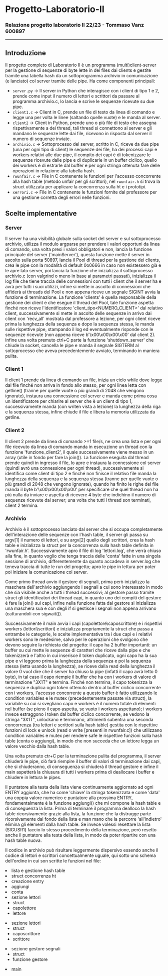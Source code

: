 # Progetto-Laboratorio-II
### Relazione progetto laboratorio II 22/23 - Tommaso Vanz 600897
---------------------------------------------------------------------
## Introduzione
Il progetto completo di Laboratorio II è un programma (multi)client-server per la gestione di sequenze di byte lette in dei files dai clients e gestite tramite una tabella hash da un sottoprogramma archivio in comunicazione (e lanciato) col server tramite delle pipe. Ha come componenti principali:
- `server.py` -> Il server in Python che interagisce con i client di tipo 1 e 2, prende come input il numero di lettori e scrittori da passare al programma archivio.c, lo lancia e scrive le sequenze ricevute su due pipe.
- `client1.c` -> Client in C, prende un file di testo da linea di comando e legge una per volta le linee (saltando quelle vuote) e le manda al server.
- `client2` -> Client in Python, prende uno o più file di testo che assegna rispettivamente a dei thread, tali thread si connettono al server e gli mandano le sequenze lette dai file, ricevono in risposta dal server il numero di sequenze inviate.
- `archivio.c` -> Sottoprocesso del server, scritto in C, riceve da due pipe (una per ogni tipo di client) le sequenze dei file, ha dei processi capi e workers relativi alle due pipe, il compito dei capi è di tokenizzare le sequenze ricevute dalle pipe e di duplicarle in un buffer ciclico, quello dei workers è di estrarle dal buffer e per ogni stringa ottenuta fare delle operazioni in relazione alla tabella hash.
- `rwunfair.c` -> File in C contenente le funzioni per l'accesso concorrente alla hash table (metodo unfair per gli scrittori), nel `rwunfair.h` si trova la struct utilizzata per applicare la concorrenza sulla ht e i prototipi.
- `xerrori.c` -> File in C contenente le funzioni fornite dal professore per una gestione corretta degli errori nelle funzioni.


## Scelte implementative

### Server
Il server ha una visibilità globale sulla socket del server e sul sottoprocesso archivio, utilizza il modulo argparse per prendere i valori opportuni da linea di comando, una volta presi i valori obbligatori e non, lancia la funzione principale del server ('mainServer'), questa funzione mette il server in ascolto sulla porta 50897, lancia il Pool di thread per la gestione dei clients, crea le pipe con la modalità di default 0o0666 in caso non esistessero già e le apre lato server, poi lancia la funzione che inizializza il sottoprocesso archivio.c (con valgrind o meno in base ai parametri passati), inizializza il log file che tiene traccia delle connessioni con tutti i client che il server ha e avrà per tutti i suoi utilizzi, infine si mette in ascolto di connessioni che affiderà ai threads del Pool e non appena riceve un segnale SIGINT avvia la funzione di terminazione.
La funzione 'clients' è quella responsabile della gestione dei client e che esegue il thread del Pool, tale funzione aspetta finché non riceve l'identificatore 'client_tipo<NUMERO_CLIENT>' dal relativo client, successivamente si mette in ascolto delle sequenze in arrivo dai client con 'recv_all' mostrata dal professore a lezione, per ogni client riceve prima la lunghezza della sequenza e dopo la sequenza stessa, le manda sulle rispettive pipe, stampando il log ed eventualmente risponde con le sequenze ricevute (non appena riceve b'\x00\x00\x00\x00' dal client 2).
Infine una volta premuto ctrl+C parte la funzione 'shutdown_server' che chiude la socket, cancella le pipe e manda il segnale SIGTERM al sottoprocesso che aveva precedentemente avviato, terminando in maniera pulita.

### Client 1
Il client 1 prende da linea di comando un file, inizia un ciclo while dove legge dal file finché non arriva in fondo allo stesso, per ogni linea letta con getline() (tranne per quelle vuote o più grandi di 2048 che vengono ignorate), instaura una connessione col server e manda come prima cosa un identificatore per chiarire al server che è un client di tipo 1, successivamente manda (con writen vista a lezione) la lunghezza della riga e la sequenza stessa, infine chiude il file e libera la memoria utilizzata da getline.

### Client 2
Il client 2 prende da linea di comando >=1 file/s, ne crea una lista e per ogni file ricevuto da linea di comando manda in esecuzione un thread con la funzione 'funzione_client2', il quale successivamente viene messo in un array (utile in fondo per fare la join()). La funzione eseguita dal thread prende quindi in ingresso il file, lo apre e instaura la connessione col server (quindi avrò una connessione per ogni thread), successivamente si identifica come client di tipo 2 e finché non finisce il relativo file manda la lunghezza della sequenza e la sequenza stessa (tranne per quelle vuote o più grandi di 2048 che vengono ignorate), quando ha finito le righe del file manda il byte b'\x00\x00\x00\x00' per specificare che quel thread non ha più nulla da inviare e aspetta di ricevere 4 byte che indichino il numero di sequenze ricevute dal server; una volta che tutti i thread son terminati, client 2 termina.

### Archivio
Archivio è il sottoprocesso lanciato dal server che si occupa completamente dell'interazione delle sequenze con l'hash table, il server gli passa su argv[1] il numero di lettori, e su argv[2] quello degli scrittori, crea la hash table e inizializza la struct per la concorrenza sulla hash table definita in 'rwunfair.h'.
Successivamente apro il file di log 'lettori.log', che verrà chiuso alla fine, in quanto voglio che tenga traccia delle 'conta' fatte in una singola sessione di archivio, differentemente da quanto accadeva in server.log che teneva traccia di tutte le run del progetto; apro le pipe in lettura per poter poi iniziare la comunicazione col server.

Come primo thread avvio il gestore di segnali, prima però inizializzo la maschera dell'archivio aggiungendo i segnali a cui sono interessato in modo che sia visibile anche a tutti i thread successivi; al gestore passo tramite struct gli identificatori dei thread capi, in quanto uno dei compiti del gestore è fare la join() sui capi, infine nella funzione fatta dal gestore si inizializza una maschera sua e con degli if si gestisce i segnali non appena arrivano (catturandoli con sigwait()).

Successivamente il main avvia i capi (capolettore\caposcrittore) e i rispettivi workers (lettori\scrittori) e inizializza propriamente la struct che passa a entrambe le categorie, le scelte implementativa tra i due capi e i relativi workers sono le medesime, salvo per le operazioni che svolgono che devono seguire la richiesta del progetto:
il capo ha 2 buffer importanti: un buffer su cui mette le sequenze di caratteri che riceve dalla pipe e che tokenizzerà e l'altro in cui inserisce il token duplicato, ogni capo ha la sua pipe e vi leggono prima la lunghezza della sequenza e poi la sequenza stessa (letta usando la lunghezza), se riceve dalla read della lunghezza il valore 0 vuol dire che il server ha chiuso la pipe (infatti il capo avrà letto 0 byte), in tal caso il capo riempie il buffer che ha con i workers di valore di terminazione "3X1T" e termina. Finché non termina, il capo tokenizza la sequenza e duplica ogni token ottenuto dentro al buffer ciclico concorrente con i workers, l'accesso concorrente a questo buffer è fatto utilizzando le condition variables e le mutex (precedentemente passate via struct), la variabile su cui si svegliano capo e workers è il numero totale di elementi nel buffer (se pieno il capo aspetta, se vuoto i workers aspettano);
i workers invece estraggono i token dal buffer ciclico concorrente, se vedono la stringa "3X1T", unlockano e terminano, altrimenti subentra una seconda concorrenza (tra lettori e scrittori sulla hash table) gestita con le rispettive funzioni di lock e unlock (read o write [presenti in rwunfair.c]) che utilizzano condition variables e mutex per rendere safe le rispettive funzioni sulla hash table (conta o aggiungi), in modo che non succeda che un lettore legga un valore vecchio dalla hash table.

Una volta premuto ctr+C per la terminazione pulita del programma, il server chiuderà le pipe, ciò farà riempire il buffer di valori di terminazione dai capi, che si chiuderanno, di conseguenza si chiuderà il thread gestore e infine il main aspetterà la chiusura di tutti i workers prima di deallocare i buffer e chiudere in lettura le pipes.

Il puntatore alla testa della lista viene continuamente aggiornato ad ogni ENTRY aggiunta, che ha come 'chiave' la stringa tokenizzata e come 'data' una coppia valore numerico e puntatore alla prossima ENTRY, fondamentalmente è la funzione aggiungi() che mi compone la hash table e di conseguenza la lista. Prima di terminare il programma dealloco la hash table ricorsivamente grazie alla lista, la funzione che la distrugge parte ricorsivamente dal fondo della lista e man mano che la percorre 'all'indietro' elimina gli elementi dalla hash table. Se invece volessi resettare la lista (SIGUSR1) faccio lo stesso procedimento della terminazione, però resetto anche il puntatore alla testa della lista, in modo da poter ripartire con una hash table nuova.



Il codice in archivio può risultare leggermente dispersivo essendo anche il codice di lettori e scrittori concettualmente uguale, qui sotto uno schema dell'ordine in cui son scritte le funzioni nel file:
<li>lista e gestione hash table 
<li>struct concorrenza ht
<li>creazione entry
<li>aggiungi
<li>conta

 <li>sezione lettori
    <ul>
      <li>struct</li>
      <li>capolettore</li>
      <li>lettore</li>
    </ul>
  <li>sezione lettori
    <ul>
      <li>struct</li>
      <li>caposcrittore</li>
      <li>scrittore</li>
    </ul>
    <li>sezione gestore segnali
    <ul>
      <li>struct</li>
      <li>funzione gestore</li>
    </ul>
      <li>main</li>
 </li>


